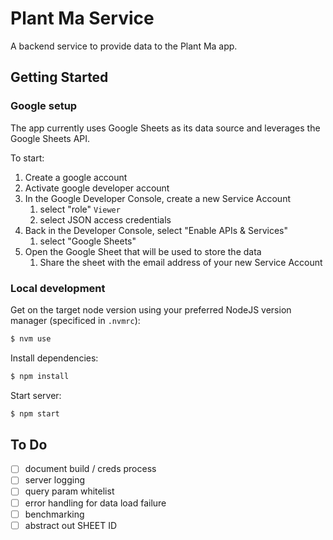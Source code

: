 # Plant Ma Service

A backend service to provide data to the Plant Ma app.

## Getting Started

### Google setup

The app currently uses Google Sheets as its data source and leverages the Google Sheets API.

To start:
 1. Create a google account
 1. Activate google developer account
 1. In the Google Developer Console, create a new Service Account
    1. select "role" `Viewer`
    1. select JSON access credentials
 1. Back in the Developer Console, select "Enable APIs & Services"
    1. select "Google Sheets"
 1. Open the Google Sheet that will be used to store the data
    1. Share the sheet with the email address of your new Service Account

### Local development

Get on the target node version using your preferred NodeJS version manager (specificed in `.nvmrc`):

```sh
$ nvm use
```

Install dependencies:

```sh
$ npm install
```

Start server:

```sh
$ npm start
```

## To Do
 * [ ] document build / creds process
 * [ ] server logging
 * [ ] query param whitelist
 * [ ] error handling for data load failure
 * [ ] benchmarking
 * [ ] abstract out SHEET ID